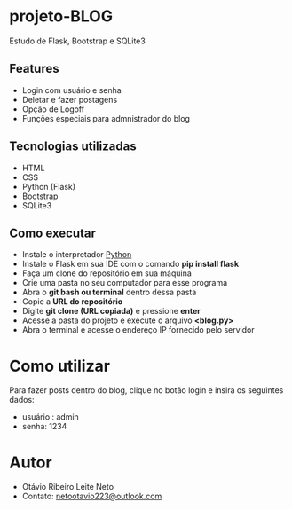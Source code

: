 # projeto-BLOG
Estudo de Flask, Bootstrap e SQLite3

## Features
* Login com usuário e senha
* Deletar e fazer postagens
* Opção de Logoff
* Funções especiais para admnistrador do blog

## Tecnologias utilizadas
* HTML
* CSS
* Python (Flask)
* Bootstrap
* SQLite3

## Como executar
* Instale o interpretador [Python](https://www.python.org/downloads/)
* Instale o Flask em sua IDE com o comando **pip install flask**
* Faça um clone do repositório em sua máquina
* Crie uma pasta no seu computador para esse programa
* Abra o **git bash ou terminal** dentro dessa pasta
* Copie a **URL do repositório**
* Digite **git clone (URL copiada)** e pressione **enter**
* Acesse a pasta do projeto e execute o arquivo **<blog.py>**
* Abra o terminal e acesse o endereço IP fornecido pelo servidor

# Como utilizar
Para fazer posts dentro do blog, clique no botão login e insira os seguintes dados:
* usuário : admin
* senha: 1234

# Autor
- Otávio Ribeiro Leite Neto
- Contato: netootavio223@outlook.com
